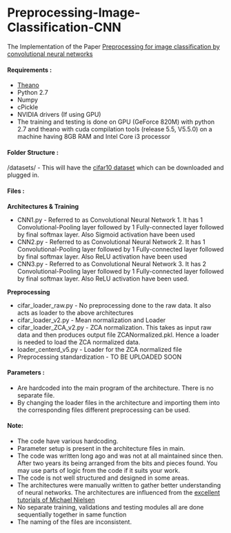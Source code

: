 # Preprocessing-Image-Classification-CNN

The Implementation of the Paper [Preprocessing for image classification by convolutional neural networks](https://ieeexplore.ieee.org/document/7808140?reload=true)

#### Requirements :
* [Theano](http://deeplearning.net/software/theano/install.html)
* Python 2.7
* Numpy
* cPickle
* NVIDIA drivers (If using GPU) 
* The training and testing is done on GPU (GeForce 820M) with python 2.7 and theano with cuda compilation tools (release 5.5, V5.5.0) on a machine having 8GB RAM and Intel Core i3 processor

#### Folder Structure :
/datasets/ - This will have the [cifar10 dataset](http://www.cs.toronto.edu/~kriz/cifar.html) which can be downloaded and plugged in.


#### Files :
**Architectures & Training**
* CNN1.py - Referred to as Convolutional Neural Network 1. It has 1 Convolutional-Pooling layer followed by 1 Fully-connected layer followed by final softmax layer. Also Sigmoid activation have been used
* CNN2.py - Referred to as Convolutional Neural Network 2. It has 1 Convolutional-Pooling layer followed by 1 Fully-connected layer followed by final softmax layer. Also ReLU activation have been used
* CNN3.py - Referred to as Convolutional Neural Network 3. It has 2 Convolutional-Pooling layer followed by 1 Fully-connected layer followed by final softmax layer. Also ReLU activation have been used.

**Preprocessing**
* cifar_loader_raw.py - No preprocessing done to the raw data. It also acts as loader to the above architectures
* cifar_loader_v2.py - Mean normalization and Loader
* cifar_loader_ZCA_v2.py - ZCA normalization. This takes as input raw data and then produces output file ZCANormalized.pkl. Hence a loader is needed to load the ZCA normalized data.
* loader_centerd_v5.py - Loader for the ZCA normalized file
* Preprocessing standardization - TO BE UPLOADED SOON

#### Parameters :
* Are hardcoded into the main program of the architecture. There is no separate file.
* By changing the loader files in the architecture and importing them into the corresponding files different preprocessing can be used.

#### Note:
* The code have various hardcoding.
* Parameter setup is present in the architecture files in main.
* The code was written long ago and was not at all maintained since then. After two years its being arranged from the bits and pieces found. You may use parts of logic from the code if it suits your work.
* The code is not well structured and designed in some areas.
* The architectures were manually written to gather better understanding of neural networks. The architectures are influenced from the [excellent tutorials of Michael Nielsen](http://neuralnetworksanddeeplearning.com/)
* No separate training, validations and testing modules all are done sequentially together in same function
* The naming of the files are inconsistent.
